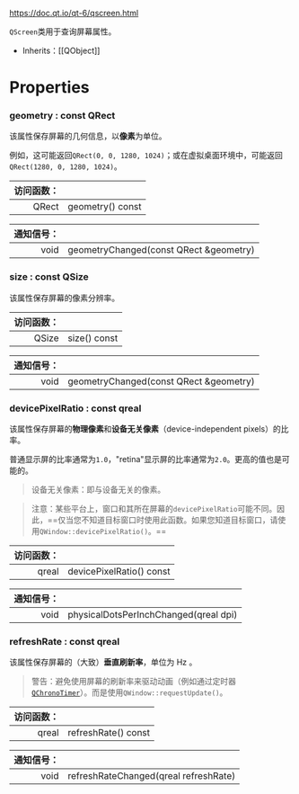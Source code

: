 https://doc.qt.io/qt-6/qscreen.html

`QScreen`类用于查询屏幕属性。

- Inherits：[[QObject]]

# Properties

### geometry : const QRect

该属性保存屏幕的几何信息，以**像素**为单位。

例如，这可能返回`QRect(0, 0, 1280, 1024)`；或在虚拟桌面环境中，可能返回`QRect(1280, 0, 1280, 1024)`。

| 访问函数： |                  |
| ----: | ---------------- |
| QRect | geometry() const |

| 通知信号： |                                        |
| ----: | -------------------------------------- |
|  void | geometryChanged(const QRect &geometry) |

### size : const QSize

该属性保存屏幕的像素分辨率。

| 访问函数： |              |
| ----: | ------------ |
| QSize | size() const |

| 通知信号： |                                        |
| ----: | -------------------------------------- |
|  void | geometryChanged(const QRect &geometry) |

### devicePixelRatio : const qreal

该属性保存屏幕的**物理像素**和**设备无关像素**（device-independent pixels）的比率。

普通显示屏的比率通常为`1.0`，"retina"显示屏的比率通常为`2.0`。更高的值也是可能的。

> 设备无关像素：即与设备无关的像素。

> 注意：某些平台上，窗口和其所在屏幕的`devicePixelRatio`可能不同。因此，==仅当您不知道目标窗口时使用此函数。如果您知道目标窗口，请使用`QWindow::devicePixelRatio()`。==

| 访问函数： |                          |
| ----: | ------------------------ |
| qreal | devicePixelRatio() const |

| 通知信号： |                                       |
| ----: | ------------------------------------- |
|  void | physicalDotsPerInchChanged(qreal dpi) |

### refreshRate : const qreal

该属性保存屏幕的（大致）**垂直刷新率**，单位为 Hz 。

> 警告：避免使用屏幕的刷新率来驱动动画（例如通过定时器[`QChronoTimer`](https://doc.qt.io/qt-6/qchronotimer.html)）。而是使用`QWindow::requestUpdate()`。

| 访问函数： |                     |
| ----: | ------------------- |
| qreal | refreshRate() const |

| 通知信号： |                                       |
| ----: | ------------------------------------- |
|  void | refreshRateChanged(qreal refreshRate) |
